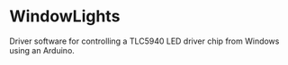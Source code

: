 WindowLights
============

Driver software for controlling a TLC5940 LED driver chip from Windows using an Arduino.
